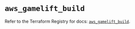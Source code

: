 # `aws_gamelift_build`

Refer to the Terraform Registry for docs: [`aws_gamelift_build`](https://registry.terraform.io/providers/hashicorp/aws/6.4.0/docs/resources/gamelift_build).
